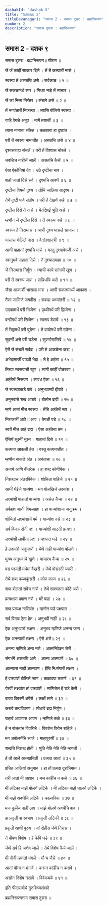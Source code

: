 ```yaml
---
dashakId: "dashak-9"
title: "Samas 2"
titleDevanagari: "समास 2 - समास दुसरा : ब्रह्मनिरूपण"
number: 2
description: "समास दुसरा : ब्रह्मनिरूपण"
---
```


## समास 2 - दशक ९

समास दुसरा : ब्रह्मनिरूपण॥ श्रीराम ॥

जें जें कांहीं साकार दिसे । तें तें कल्पांतीं नासे ।

स्वरूप तें असतचि असे । सर्वकाळ ॥ १ ॥

जें सकळांमधें सार । मिथ्या नव्हे तें साचार ।

जें कां नित्य निरंतर । संचले असे ॥ २ ॥

तें भगवंताचें निजरूप । त्यासि बोलिजे स्वरूप ।

याहि वेगळे अमूप । नामें तयाचीं ॥ ३ ॥

त्यास नामाचा संकेत । कळावया हा दृष्टांत ।

परी तें स्वरूप नामातीत । असतचि असे ॥ ४ ॥

दृश्यसबाह्य संचलें । परी तें विश्वास चोरले ।

जवळिच नाहीसें जालें । असतचि कैसें ॥ ५ ॥

ऐसा ऐकोनियां देव । उठे दृष्टीचा भाव ।

पाहों जातां दिसे सर्व । दृश्यचि आवघें ॥ ६ ॥

दृष्टीचा विषयो दृश्य । तोचि जालिया सादृश्य ।

तेणें दृष्टी पावे संतोष । परी तें देखणें नव्हे ॥ ७ ॥

दृष्टीस दिसे तें नासे । येतद्विषईं श्रुति असे ।

म्हणौन जें दृष्टीस दिसे । तें स्वरूप नव्हे ॥ ८ ॥

स्वरूप तें निराभास । आणी दृश्य भासलें साभास ।

भासास बोलिलें नास । वेदांतशास्त्रीं ॥ ९ ॥

आणी पाहातां दृश्यचि भासे । वस्तु दृश्यावेगळी असे ।

स्वानुभवें पाहातां दिसे । तें दृश्यासबाह्य ॥ १० ॥

जें निराभास निर्गुण । त्याची काये सांगावी खूण ।

परी तें स्वरूप जाण । सन्निधचि असें ॥ ११ ॥

जैसा आकाशीं भासला भास । आणी सकळांमध्यें आकाश ।

तैसा जाणिजे जगदीश । सबाह्य अभ्यांतरीं ॥ १२ ॥

उदकामधें परी भिजेना । पृथ्वीमधें परी झिजेना ।

वन्हीमधें परी सिजेना । स्वरूप देवाचें ॥ १३ ॥

तें रेंद्यामधें परी बुडेना । तें वायोमधें परी उडेना ।

सुवर्णीं असे परी घडेना । सुवर्णासारिखें ॥ १४ ॥

ऐसें जें संचलें सर्वदा । परी ते आकळेना कदा ।

अभेदामाजीं वाढवी भेदा । ते हे अहंता ॥ १५ ॥

तिच्या स्वरूपाची खूण । सांगों कांहीं वोळखण ।

अहंतेचें निरूपण । सावध ऐका ॥ १६ ॥

जे स्वरूपाकडे पावे । अनुभवासवें झेंपावे ।

अनुभवाचे शब्द आघवे । बोलोन दावी ॥ १७ ॥

म्हणे आतां मीच स्वरूप । तेंचि अहंतेचें रूप ।

निराकारीं आपे ंआप । वेगळी पडे ॥ १८ ॥

स्वयें मीच आहे ब्रह्म । ऐसा अहंतेचा भ्रम ।

ऐसियें सूक्ष्मीं सूक्ष्म । पाहातां दिसे ॥ १९ ॥

कल्पना आकळी हेत । वस्तु कल्पनातीत ।

म्हणौन नाकळे अंत । अनंताचा ॥ २० ॥

अन्वये आणि वीतरेक । हा शब्द कोणीयेक ।

निशब्दाच अंतरविवेक । शोधिला पाहिजे ॥ २१ ॥

आधीं घेईजे वाच्यंश । मग वोळखिजे लक्ष्यांश ।

लक्ष्यांशीं पाहातां वाच्यांश । असेल कैंचा ॥ २२ ॥

सर्वब्रह्म आणी विमळब्रह्म । हा वाच्यांशाचा अनुक्रम ।

शोधितां लक्ष्यांशाचें वर्म । वाच्यांश नसे ॥ २३ ॥

सर्व विमळ दोनी पक्ष । वाच्यांशीं आटती प्रत्यक्ष ।

लक्ष्यांशी लावीता लक्ष । पक्षपात घडे ॥ २४ ॥

हें लक्ष्यांशें अनुभवणें । येथें नाहीं वाच्यांश बोलणे ।

मुख्य अनुभवाचे खुणे । वाचारंभ कैंचा ॥ २५ ॥

परा पश्यंती मधेमां वैखरी । जेथें वोसरती च्यारी ।

तेथें शब्द कळाकुंसरी । कोण काज ॥ २६ ॥

शब्द बोलतां सवेंच नासे । तेथें शाश्वतता कोठें असे ।

प्रत्यक्षास प्रमाण नसे । बरें पाहा । २७ ॥

शब्द प्रत्यक्ष नासिवंत । म्हणोन घडे पक्षपात ।

सर्व विमळ ऐसा हेत । अनुभवीं नाहीं ॥ २८ ॥

ऐक अनुभवाचें लक्षण । अनुभव म्हणिजे अनन्य जाण ।

ऐक अनन्याचें लक्षण । ऐसें असे॥ २९ ॥

अनन्य म्हणिजे अन्य नसे । आत्मनिवेदन जैसें ।

संगभंगें असतचि असे । आत्मा आत्मपणें ॥ ३० ॥

आत्म्यास नाहीं आत्मपण । हेंचि निःसंगाचें लक्षण ।

हें वाच्यांशें बोलिले जाण । कळावया कारणें ॥ ३१ ॥

येरवीं लक्ष्यांश तो वाच्यांशें । सांगिजेल हें घडे कैसें ।

वाक्य विवरणें अपैसें । कळों लागे ॥ ३२ ॥

करावें तत्वविवरण । शोधावें ब्रह्म निर्गुण ।

पाहावें आपणास आपण । म्हणिजे कळे ॥ ३३ ॥

हें न बोलतांच विवरिजे । विवरोन विरोन राहिजे ।

मग अबोलणेंचि साजे । माहापुरुषीं ॥ ३४ ॥

शब्दचि निशब्द होती । श्रुति नेति नेति नेति म्हणती ।

हें तों आलें आत्मप्रचिती । प्रत्यक्ष आतां ॥ ३५ ॥

प्रचित आलियां अनुमान । हा तों प्रत्यक्ष दुराभिमान ।

तरी आतां मी अज्ञान । मज कांहींच न कळे ॥ ३६ ॥

मी लटिका माझें बोलणें लटिकें । मी लटिका माझें चालणें लटिकें ।

मी माझें अवघेंचि लटिकें । काल्पनिक ॥ ३७ ॥

मज मुळींच नाहीं ठाव । माझे बोलणें अवघेंचि वाव ।

हा प्रकृतीचा स्वभाव । प्रकृती लटिकी ॥ ३८ ॥

प्रकृती आणी पुरुष । यां दोहींस जेथें निरास ।

तें मीपण विशेष । हें केवि घडे ॥ ३९ ॥

जेथें सर्व हि अशेष जालें । तेथें विशेष कैंचे आलें ।

मी मौनी म्हणतां भंगलें । मौन्य जैसें ॥ ४० ॥

आतां मौन्य न भंगावें । करून कांहींच न करावें ।

असोन निशेष नसावें । विवेकबळें ॥ ४१ ॥

इति श्रीदासबोधे गुरुशिष्यसंवादे

ब्रह्मनिरूपणनाम समास दुसरा ॥